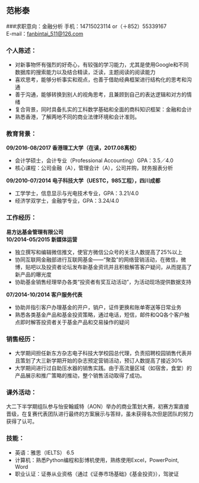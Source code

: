 

## 范彬泰
###求职意向：金融分析
手机：14715023114 or（＋852）55339167  
E-mail：fanbintai_511@126.com  
### 个人陈述：                                                                     
* 对新事物怀有强烈的好奇心，有较强的学习能力，尤其是使用Google和不同数据库的搜索能力以及结合精读，泛读，主题阅读的阅读能力
*	喜欢思考，能够分析事实和观点，也善于借助经典框架进行结构化的思考和沟通 
*	善于沟通，能够转换到别人的视角思考，且兼顾到自己的表达逻辑和对方的情绪
*	复合背景，同时具备扎实的工科数学基础和全面的商科知识框架：金融和会计
*	熟悉香港，了解两地不同的商业法律环境和会计准则。  

### 教育背景：                                                                   
**09/2016-08/2017  香港理工大学（在读，2017.08离校）**
*	会计学硕士，会计专业（Professional Accounting）GPA：3.5／4.0
*	核心课程：公司金融（A），管理会计（A），公司并购，财务报表分析  

**09/2010-07/2014  电子科技大学（UESTC，985工程），四川成都**
*	工学学士，信息显示与光电技术专业，GPA：3.21/4.0
*	经济学双学士，金融学专业，GPA：3.24/4.0

### 工作经历：                                                                    
**易方达基金管理有限公司**  
**10/2014-05/2015 新媒体运营**
*	独立撰写和编辑微信推文，使官方微信公众号的关注人数提高了25%以上
*	协同互联网金融部进行互联网基金——“聚盈”的网络营销活动，在微信，微博，贴吧以及投资者论坛发布新基金资讯并且积极解答客户疑问，从而提高了新产品的曝光度
*	协助基金销售经理举办各类“投资者有奖互动活动”，为活动现场提供数据支持  

**07/2014-10/2014 客户服务代表**
*	协助并指引客户办理基金的开户，销户，证件更换和账单寄送等日常业务
*	熟悉各类基金产品和基金投资策略，通过电话，短信，邮件和QQ各个客户触点即时解答投资者关于基金产品和交易操作的疑问

### 销售经历：                                                
*	大学期间担任新东方杂志电子科技大学校园总代理，负责招聘校园销售代表并且策划了大三新学期开始的杂志预定营销活动，预订人数提高了接近30%
*	大学期间进行过自助压水器的销售实践。由于高流量区域（如宿舍，食堂）的产品展示和推广策略的推动，整个销售活动取得了成功。

### 课外活动：                                                                     
大二下半学期组队参与怡安翰威特（AON）举办的商业策划大赛，初赛方案直接晋级，在复赛代表团队进行最终的方案展示与答辩，虽未获得名次但是团队的努力获得了认可。 
### 技能：                                                                          
*	英语：雅思（IELTS） 6.5
*	计算机：熟悉Python编程和彭博机使用，熟练使用Excel，PowerPoint, Word
*	职业认证：证券从业资格（通过《证券市场基础》《基金投资》），驾驶证
